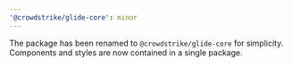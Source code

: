 ```yaml
---
'@crowdstrike/glide-core': minor
---
```


The package has been renamed to `@crowdstrike/glide-core` for simplicity. Components and styles are now contained in a single package.
